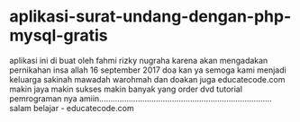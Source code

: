 # aplikasi-surat-undang-dengan-php-mysql-gratis
aplikasi ini di buat oleh fahmi rizky nugraha karena akan mengadakan pernikahan insa allah 16 september 2017 
doa kan ya semoga kami menjadi keluarga sakinah mawadah warohmah
dan doakan juga educatecode.com makin jaya makin sukses makin banyak yang order dvd tutorial pemrograman nya
amiin............................................................................
salam belajar - educatecode.com
